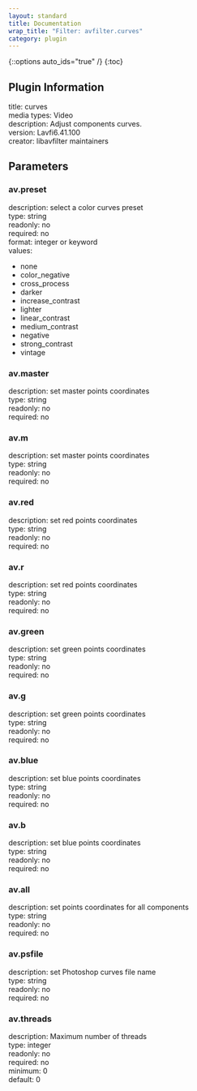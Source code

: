 ```yaml
---
layout: standard
title: Documentation
wrap_title: "Filter: avfilter.curves"
category: plugin
---
```

{::options auto_ids="true" /}
{:toc}

## Plugin Information

title: curves  
media types:
Video  
description: Adjust components curves.  
version: Lavfi6.41.100  
creator: libavfilter maintainers  

## Parameters

### av.preset

  
description:
select a color curves preset  
type: string  
readonly: no  
required: no  
format: integer or keyword  
values:  
* none
* color_negative
* cross_process
* darker
* increase_contrast
* lighter
* linear_contrast
* medium_contrast
* negative
* strong_contrast
* vintage

### av.master

  
description:
set master points coordinates  
type: string  
readonly: no  
required: no  

### av.m

  
description:
set master points coordinates  
type: string  
readonly: no  
required: no  

### av.red

  
description:
set red points coordinates  
type: string  
readonly: no  
required: no  

### av.r

  
description:
set red points coordinates  
type: string  
readonly: no  
required: no  

### av.green

  
description:
set green points coordinates  
type: string  
readonly: no  
required: no  

### av.g

  
description:
set green points coordinates  
type: string  
readonly: no  
required: no  

### av.blue

  
description:
set blue points coordinates  
type: string  
readonly: no  
required: no  

### av.b

  
description:
set blue points coordinates  
type: string  
readonly: no  
required: no  

### av.all

  
description:
set points coordinates for all components  
type: string  
readonly: no  
required: no  

### av.psfile

  
description:
set Photoshop curves file name  
type: string  
readonly: no  
required: no  

### av.threads

  
description:
Maximum number of threads  
type: integer  
readonly: no  
required: no  
minimum: 0  
default: 0  

